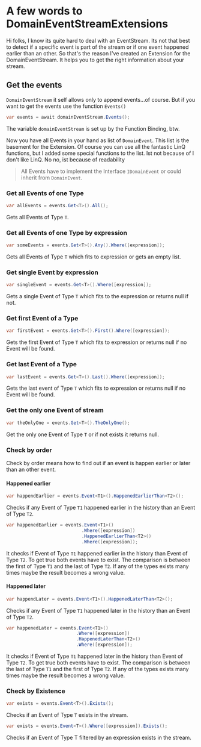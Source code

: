 # A few words to DomainEventStreamExtensions

Hi folks, I know its quite hard to deal with an EventStream. 
Its not that best to detect if a specific event is part of the stream or if one event happened earlier than an other. 
So that's the reason I've created an Extension for the DomainEventStream. It helps you to get the right information 
about your stream.

## Get the events

`DomainEventStream` it self allows only to append events...of course. But if you want to get the events use the function `Events()`

```c#
var events = await domainEventStream.Events();
```
The variable `domainEventStream` is set up by the Function Binding, btw.

Now you have all Events in your hand as list of `DomainEvent`. This list is the basement for the Extension.
Of course you can use all the fantastic LinQ functions, but I added some special functions to the list.
Ist not because of I don't like LinQ. No no, ist because of readability

> All Events have to implement the Interface `IDomainEvent` or could inherit from `DomainEvent`.

### Get all Events of one Type

```c#
var allEvents = events.Get<T>().All();
``` 
Gets all Events of Type `T`.

### Get all Events of one Type by expression
```c#
var someEvents = events.Get<T>().Any().Where([expression]);
```
Gets all Events of Type `T` which fits to expression or gets an empty list.

### Get single Event by expression
```c#
var singleEvent = events.Get<T>().Where([expression]);
```
Gets a single Event of Type `T` which fits to the expression or returns null if not.

### Get first Event of a Type

```c#
var firstEvent = events.Get<T>().First().Where([expression]);
```
Gets the first Event of Type `T` which fits to expression or returns null if no Event will be found.

### Get last Event of a Type

```c#
var lastEvent = events.Get<T>().Last().Where([expression]);
```
Gets the last event of Type `T` which fits to expression or returns null if no Event will be found.

### Get the only one Event of stream
```c#
var theOnlyOne = events.Get<T>().TheOnlyOne();
```
Get the only one Event of Type `T` or if not exists it returns null.

### Check by order

Check by order means how to find out if an event is happen earlier or later than an other event.

#### Happened earlier

```c#
var happendEarlier = events.Event<T1>().HappenedEarlierThan<T2>();
```
Checks if any Event of Type `T1` happened earlier in the history than an Event of Type `T2`.

```c#
var happenedEarlier = events.Event<T1>()
                            .Where([expression])
                            .HappenedEarlierThan<T2>()
                            .Where([expression]);
```

It checks if Event of Type `T1` happened earlier in the history than Event of Type `T2`. 
To get true both events have to exist. The comparison is between the first of Type `T1` and the last of Type `T2`.
If any of the types exists many times maybe the result becomes a wrong value.



#### Happened later

```c#
var happendLater = events.Event<T1>().HappenedLaterThan<T2>();
```
Checks if any Event of Type `T1` happened later in the history than an Event of Type `T2`.

```c#
var happenedLater = events.Event<T1>()
                          .Where([expression])
                          .HappenedLaterThan<T2>()
                          .Where([expression]);
```

It checks if Event of Type `T1` happened later in the history than Event of Type `T2`.
To get true both events have to exist. The comparison is between the last of Type `T1` and the first of Type `T2`.
If any of the types exists many times maybe the result becomes a wrong value.

### Check by Existence

```c#
var exists = events.Event<T>().Exists();
```
Checks if an Event of Type `T` exists in the stream.

```c#
var exists = events.Event<T>().Where([expression]).Exists();
```
Checks if an Event of Type T filtered by an expression exists in the stream.